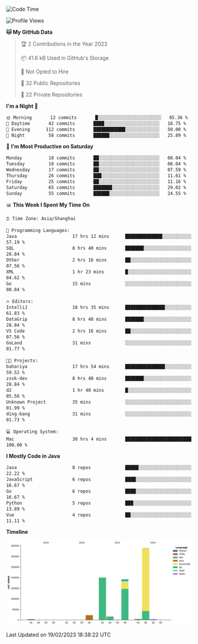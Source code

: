 <!--START_SECTION:waka-->
![Code Time](http://img.shields.io/badge/Code%20Time-1%2C601%20hrs%2012%20mins-blue)

![Profile Views](http://img.shields.io/badge/Profile%20Views-1-blue)

**🐱 My GitHub Data** 

> 🏆 2 Contributions in the Year 2023
 > 
> 📦 41.6 kB Used in GitHub's Storage 
 > 
> 🚫 Not Opted to Hire
 > 
> 📜 32 Public Repositories 
 > 
> 🔑 22 Private Repositories  
 > 
**I'm a Night 🦉** 

```text
🌞 Morning       12 commits       █░░░░░░░░░░░░░░░░░░░░░░░░   05.36 % 
🌆 Daytime       42 commits       ████░░░░░░░░░░░░░░░░░░░░░   18.75 % 
🌃 Evening      112 commits       ████████████░░░░░░░░░░░░░   50.00 % 
🌙 Night         58 commits       ██████░░░░░░░░░░░░░░░░░░░   25.89 % 

```
📅 **I'm Most Productive on Saturday** 

```text
Monday          18 commits       ██░░░░░░░░░░░░░░░░░░░░░░░   08.04 % 
Tuesday         18 commits       ██░░░░░░░░░░░░░░░░░░░░░░░   08.04 % 
Wednesday       17 commits       ██░░░░░░░░░░░░░░░░░░░░░░░   07.59 % 
Thursday        26 commits       ███░░░░░░░░░░░░░░░░░░░░░░   11.61 % 
Friday          25 commits       ██░░░░░░░░░░░░░░░░░░░░░░░   11.16 % 
Saturday        65 commits       ███████░░░░░░░░░░░░░░░░░░   29.02 % 
Sunday          55 commits       ██████░░░░░░░░░░░░░░░░░░░   24.55 % 

```


📊 **This Week I Spent My Time On** 

```text
⌚︎ Time Zone: Asia/Shanghai

💬 Programming Languages: 
Java                     17 hrs 12 mins      ██████████████░░░░░░░░░░░   57.19 % 
SQL                      8 hrs 40 mins       ███████░░░░░░░░░░░░░░░░░░   28.84 % 
Other                    2 hrs 16 mins       ██░░░░░░░░░░░░░░░░░░░░░░░   07.56 % 
XML                      1 hr 23 mins        █░░░░░░░░░░░░░░░░░░░░░░░░   04.62 % 
Go                       15 mins             ░░░░░░░░░░░░░░░░░░░░░░░░░   00.84 % 

🔥 Editors: 
IntelliJ                 18 hrs 35 mins      ███████████████░░░░░░░░░░   61.83 % 
DataGrip                 8 hrs 40 mins       ███████░░░░░░░░░░░░░░░░░░   28.84 % 
VS Code                  2 hrs 16 mins       ██░░░░░░░░░░░░░░░░░░░░░░░   07.56 % 
GoLand                   31 mins             ░░░░░░░░░░░░░░░░░░░░░░░░░   01.77 % 

🐱‍💻 Projects: 
bahariya                 17 hrs 54 mins      ███████████████░░░░░░░░░░   59.52 % 
zssk-dev                 8 hrs 40 mins       ███████░░░░░░░░░░░░░░░░░░   28.84 % 
d2                       1 hr 40 mins        █░░░░░░░░░░░░░░░░░░░░░░░░   05.56 % 
Unknown Project          35 mins             ░░░░░░░░░░░░░░░░░░░░░░░░░   01.99 % 
ding-bang                31 mins             ░░░░░░░░░░░░░░░░░░░░░░░░░   01.73 % 

💻 Operating System: 
Mac                      30 hrs 4 mins       █████████████████████████   100.00 % 

```

**I Mostly Code in Java** 

```text
Java                     8 repos             █████░░░░░░░░░░░░░░░░░░░░   22.22 % 
JavaScript               6 repos             ████░░░░░░░░░░░░░░░░░░░░░   16.67 % 
Go                       6 repos             ████░░░░░░░░░░░░░░░░░░░░░   16.67 % 
Python                   5 repos             ███░░░░░░░░░░░░░░░░░░░░░░   13.89 % 
Vue                      4 repos             ██░░░░░░░░░░░░░░░░░░░░░░░   11.11 % 

```


**Timeline**

![Chart not found](https://raw.githubusercontent.com/youtiaoguagua/youtiaoguagua/master/charts/bar_graph.png) 


 Last Updated on 19/02/2023 18:38:22 UTC
<!--END_SECTION:waka-->